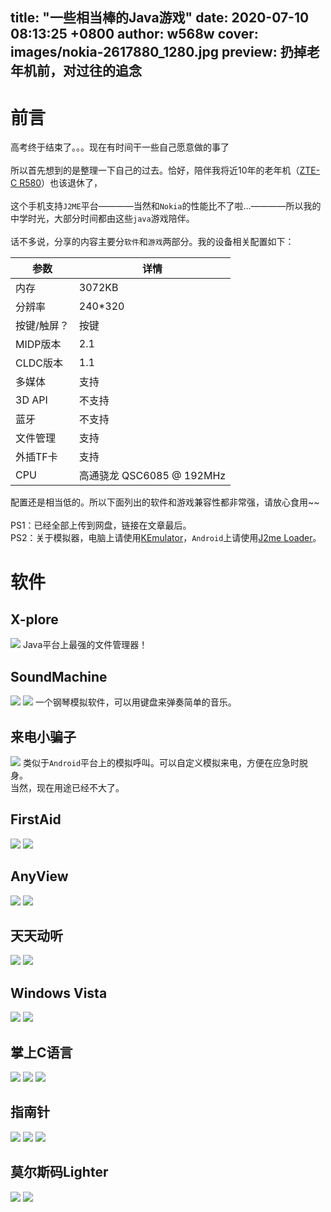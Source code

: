 title: "一些相当棒的Java游戏"
date: 2020-07-10 08:13:25 +0800
author: w568w
cover: images/nokia-2617880_1280.jpg
preview: 扔掉老年机前，对过往的追念
---
 
# 前言  
高考终于结束了。。。现在有时间干一些自己愿意做的事了  
</br>
所以首先想到的是整理一下自己的过去。恰好，陪伴我将近10年的老年机（[ZTE-C R580]()）也该退休了，
</br></br>
这个手机支持`J2ME`平台————当然和`Nokia`的性能比不了啦...————所以我的中学时光，大部分时间都由这些`java`游戏陪伴。
</br></br>
话不多说，分享的内容主要分`软件`和`游戏`两部分。我的设备相关配置如下：
  
| 参数     | 详情                    |
|----------|---------------------------|
| 内存     | 3072KB                    |
| 分辨率   | 240*320                   |
| 按键/触屏？   | 按键                   |
| MIDP版本 | 2.1                       |
| CLDC版本 | 1.1                       |
| 多媒体 | 支持                       |
| 3D API   | 不支持                    |
| 蓝牙     | 不支持                    |
| 文件管理 | 支持                      |
| 外插TF卡 | 支持                      |
| CPU      | 高通骁龙 QSC6085 @ 192MHz |

配置还是相当低的。所以下面列出的软件和游戏兼容性都非常强，请放心食用\~\~</br></br>
PS1：已经全部上传到网盘，链接在文章最后。  
PS2：关于模拟器，电脑上请使用[KEmulator](http://www.downza.cn/soft/27362.html)，`Android`上请使用[J2me Loader](http://java.52emu.cn/j2me.php)。

# 软件
## X-plore
![](images/QQ截图20200710073905.png)
Java平台上最强的文件管理器！
## SoundMachine
![](images/QQ截图20200710074106.png)
![](images/QQ截图20200710074116.png)
一个钢琴模拟软件，可以用键盘来弹奏简单的音乐。
## 来电小骗子
![](images/QQ截图20200710074256.png)
类似于`Android`平台上的模拟呼叫。可以自定义模拟来电，方便在应急时脱身。  
当然，现在用途已经不大了。
## FirstAid
![](images/QQ截图20200710074443.png)
![](images/QQ截图20200710074508.png)
## AnyView
![](images/QQ截图20200710074633.png)
![](images/QQ截图20200710074706.png)
## 天天动听
![](images/QQ截图20200710074835.png)
![](images/QQ截图20200710074857.png)
## Windows Vista
![](images/QQ截图20200710075004.png)
![](images/QQ截图20200710075021.png)
## 掌上C语言
![](images/QQ截图20200710075127.png)
![](images/QQ截图20200710075139.png)
![](images/QQ截图20200710075153.png)
## 指南针
![](images/QQ截图20200710075427.png)
![](images/QQ截图20200710075412.png)
![](images/QQ截图20200710075403.png)
## 莫尔斯码Lighter
![](images/QQ截图20200710081055.png)
![](images/QQ截图20200710081115.png)
